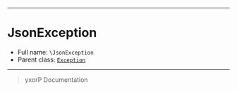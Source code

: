***

# JsonException





* Full name: `\JsonException`
* Parent class: [`Exception`](./Exception.md)






***
> yxorP Documentation
